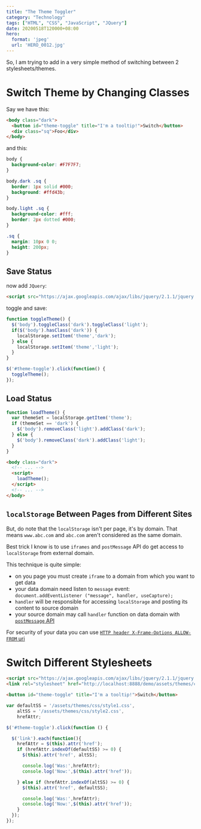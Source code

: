 ```yaml
---
title: "The Theme Toggler"
category: "Technology"
tags: ["HTML", "CSS", "JavaScript", "JQuery"]
date: 20200518T120000+08:00
hero:
  format: 'jpeg'
  url: 'HERO_0012.jpg'
---
```

So, I am trying to add in a very simple method of switching between 2 stylesheets/themes.

# Switch Theme by Changing Classes

Say we have this:

```html
<body class="dark">
  <button id="theme-toggle" title="I'm a tooltip!">Switch</button>
  <div class="sq">Foo</div>
</body>
```

and this:

```css
body {
  background-color: #F7F7F7;
}

body.dark .sq {
  border: 1px solid #000;
  background: #ffd43b;
}   

body.light .sq {
  background-color: #fff;
  border: 2px dotted #000;
}

.sq {
  margin: 10px 0 0;
  height: 200px;
}
```

## Save Status

now add `JQuery`:

```html
<script src="https://ajax.googleapis.com/ajax/libs/jquery/2.1.1/jquery.min.js"></script>
```

toggle and save:

```js
function toggleTheme() {
  $('body').toggleClass('dark').toggleClass('light');
  if($('body').hasClass('dark')) {
    localStorage.setItem('theme','dark');
  } else {
    localStorage.setItem('theme','light');
  }
}

$('#theme-toggle').click(function() {
  toggleTheme();
});
```

## Load Status

```js
function loadTheme() {
  var themeSet = localStorage.getItem('theme');
  if (themeSet == 'dark') {
    $('body').removeClass('light').addClass('dark');
  } else {
    $('body').removeClass('dark').addClass('light');
  }
}
```

```html
<body class="dark">
  <!-- ... -->
  <script>
    loadTheme();
  </script>
  <!-- ... -->
</body>
```

## `localStorage` Between Pages from Different Sites

But, do note that the `localStorage` isn't per page, it's by domain. That means `www.abc.com` and `abc.com` aren't considered as the same domain.

Best trick I know is to use `iframes` and `postMessage` API do get access to `localStorage` from external domain.

This technique is quite simple:

* on you page you must create `iframe` to a domain from which you want to get data
* your data domain need listen to `message` event: `document.addEventListener ("message", handler, useCapture);`
* `handler` will be responsible for accessing `localStorage` and posting its content to source domain
* your source domain may call `handler` function on data domain with [`postMessage` API](https://developer.mozilla.org/en-US/docs/DOM/window.postMessage)

For security of your data you can use [`HTTP header X-Frame-Options ALLOW-FROM` uri](https://developer.mozilla.org/en-US/docs/HTTP/X-Frame-Options?redirectlocale=en-US&redirectslug=The_X-FRAME-OPTIONS_response_header)

# Switch Different Stylesheets

```html
<script src="https://ajax.googleapis.com/ajax/libs/jquery/2.1.1/jquery.min.js"></script>
<link rel="stylesheet" href="http://localhost:8888/demo/assets/themes/css/style1.css" type="text/css" media="all">

<button id="theme-toggle" title="I'm a tooltip!">Switch</button>
```

```js
var defaultSS = '/assets/themes/css/style1.css',
    altSS = '/assets/themes/css/style2.css',
    hrefAttr;

$('#theme-toggle').click(function () {

  $('link').each(function(){
    hrefAttr = $(this).attr('href');
    if (hrefAttr.indexOf(defaultSS) >= 0) {
      $(this).attr('href', altSS);

      console.log('Was:',hrefAttr);
      console.log('Now:',$(this).attr('href'));

    } else if (hrefAttr.indexOf(altSS) >= 0) {
      $(this).attr('href', defaultSS);

      console.log('Was:',hrefAttr);
      console.log('Now:',$(this).attr('href'));  
    }
  });
});
```
